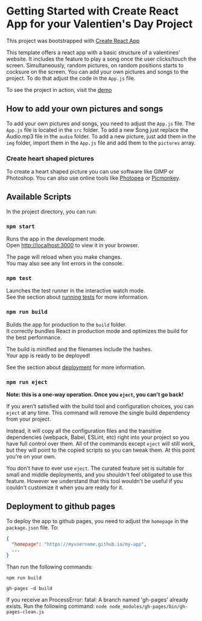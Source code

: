 # Getting Started with Create React App for your Valentien's Day Project

This project was bootstrapped with [Create React App](https://github.com/facebook/create-react-app)

This template offers a react app with a basic structure of a valentines' website. It includes the feature to play
a song once the user clicks/touch the screen. Simultaneously, random pictures, on random positions starts to cocksure on the screen.
You can add your own pictures and songs to the project. To do that adjust the code in the `App.js` file.

To see the project in action, visit the [demo](https://zer3broo.github.io/My-Valentine-Template/)

## How to add your own pictures and songs

To add your own pictures and songs, you need to adjust the `App.js` file. The `App.js` file is located in the `src` folder.
To add a new Song just replace the Audio.mp3 file in the `audio` folder. To add a new picture, just add them in the `img` folder,
import them in the `App.js` file and add them to the `pictures` array.

### Create heart shaped pictures

To create a heart shaped picture you can use software like GIMP or Photoshop. You can also use online tools like [Photopea](https://www.photopea.com/) or [Picmonkey](https://www.picmonkey.com/blog/sweethearts-youre-my-valentine).




## Available Scripts

In the project directory, you can run:

### `npm start`

Runs the app in the development mode.\
Open [http://localhost:3000](http://localhost:3000) to view it in your browser.

The page will reload when you make changes.\
You may also see any lint errors in the console.

### `npm test`

Launches the test runner in the interactive watch mode.\
See the section about [running tests](https://facebook.github.io/create-react-app/docs/running-tests) for more information.

### `npm run build`

Builds the app for production to the `build` folder.\
It correctly bundles React in production mode and optimizes the build for the best performance.

The build is minified and the filenames include the hashes.\
Your app is ready to be deployed!

See the section about [deployment](https://facebook.github.io/create-react-app/docs/deployment) for more information.

### `npm run eject`

**Note: this is a one-way operation. Once you `eject`, you can't go back!**

If you aren't satisfied with the build tool and configuration choices, you can `eject` at any time. This command will remove the single build dependency from your project.

Instead, it will copy all the configuration files and the transitive dependencies (webpack, Babel, ESLint, etc) right into your project so you have full control over them. All of the commands except `eject` will still work, but they will point to the copied scripts so you can tweak them. At this point you're on your own.

You don't have to ever use `eject`. The curated feature set is suitable for small and middle deployments, and you shouldn't feel obligated to use this feature. However we understand that this tool wouldn't be useful if you couldn't customize it when you are ready for it.

## Deployment to github pages

To deploy the app to github pages, you need to adjust the `homepage` in the `package.json` file. To:
```json
{
  "homepage": "https://myusername.github.io/my-app",
  ...
}
```
Than run the following commands:

```npm run build```

```gh-pages -d build```

If you receive an ProcessError: fatal: A branch named 'gh-pages' already exists. Run the following command:
```node node_modules/gh-pages/bin/gh-pages-clean.js```


